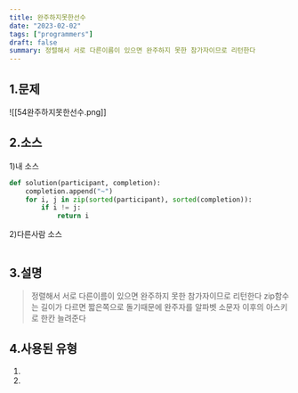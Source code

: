 ```yaml
---
title: 완주하지못한선수
date: "2023-02-02"
tags: ["programmers"]
draft: false
summary: 정렬해서 서로 다른이름이 있으면 완주하지 못한 참가자이므로 리턴한다
---
```


## 1.문제

![[54완주하지못한선수.png]]

## 2.소스

1)내 소스

```python
def solution(participant, completion):
    completion.append("~")
    for i, j in zip(sorted(participant), sorted(completion)):
        if i != j:
            return i
```

2)다른사람 소스

```python

```

## 3.설명

> 정렬해서 서로 다른이름이 있으면 완주하지 못한 참가자이므로 리턴한다
> zip함수는 길이가 다르면 짧은쪽으로 돌기때문에
> 완주자를 알파벳 소문자 이후의 아스키로 한칸 늘려준다

## 4.사용된 유형

1.
2.
